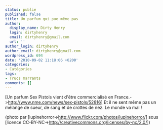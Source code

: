 ```yaml
---
status: publie
published: false
title: Un parfum qui pue même pas
author:
  display_name: Dirty Henry
  login: dirtyhenry
  email: dirtyhenry@gmail.com
  url: ''
author_login: dirtyhenry
author_email: dirtyhenry@gmail.com
wordpress_id: 694
date: '2010-09-02 11:18:06 +0200'
categories:
- Catégories
tags:
- Trucs marrants
comments: []
---
```

[Un parfum Sex Pistols vient d'être commercialisé en France.->http://www.nme.com/news/sex-pistols/52816] Et il ne sent même pas un mélange de sueur, de sang et de crottes de nez. Le monde va mal !

(photo par [lupinehorror->http://www.flickr.com/photos/lupinehorror/] sous [licence CC-BY-NC->http://creativecommons.org/licenses/by-nc/2.0/])
